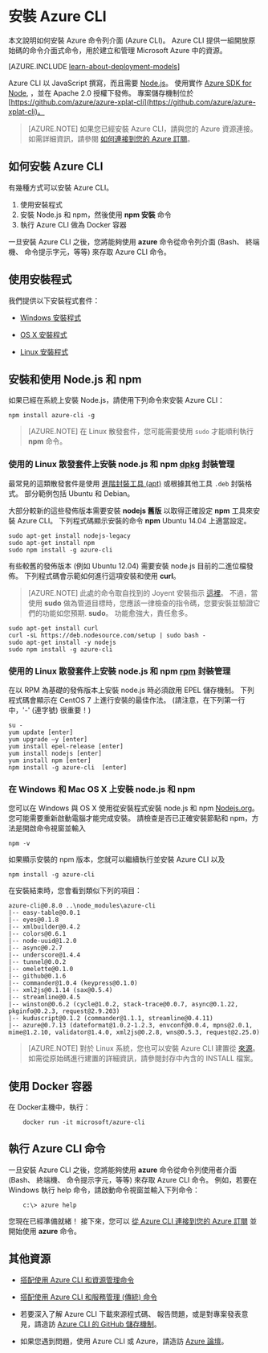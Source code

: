 <properties
    pageTitle="安裝 Azure 命令列介面 | Microsoft Azure"
    description="安裝適用於 Mac、Linux 和 Windows 的 Azure CLI 以開始使用 Azure 服務"
    editor=""
    manager="timlt"
    documentationCenter=""
    authors="dlepow"
    services=""
    tags="azure-resource-manager,azure-service-management"/>

<tags
    ms.service="multiple"
    ms.workload="multiple"
    ms.tgt_pltfrm="command-line-interface"
    ms.devlang="na"
    ms.topic="article"
    ms.date="09/18/2015"
    ms.author="danlep"/>

# 安裝 Azure CLI

本文說明如何安裝 Azure 命令列介面 (Azure CLI)。 Azure CLI 提供一組開放原始碼的命令介面式命令，用於建立和管理 Microsoft Azure 中的資源。

[AZURE.INCLUDE [learn-about-deployment-models](../includes/learn-about-deployment-models-both-include.md)]


Azure CLI 以 JavaScript 撰寫，而且需要 [Node.js](https://nodejs.org)。 使用實作 [Azure SDK for Node](https://github.com/azure/azure-sdk-for-node), ，並在 Apache 2.0 授權下發佈。 專案儲存機制位於 [https://github.com/azure/azure-xplat-cli](https://github.com/azure/azure-xplat-cli)。

> [AZURE.NOTE] 如果您已經安裝 Azure CLI，請與您的 Azure 資源連接。 如需詳細資訊，請參閱 [如何連接到您的 Azure 訂閱](xplat-cli-connect.md#configure)。

<a id="install"></a>
## 如何安裝 Azure CLI

有幾種方式可以安裝 Azure CLI。

1. 使用安裝程式
2. 安裝 Node.js 和 npm，然後使用 **npm 安裝** 命令
3. 執行 Azure CLI 做為 Docker 容器

一旦安裝 Azure CLI 之後，您將能夠使用 **azure** 命令從命令列介面 (Bash、 終端機、 命令提示字元，等等) 來存取 Azure CLI 命令。

## 使用安裝程式

我們提供以下安裝程式套件：

* [Windows 安裝程式][windows-installer]

* [OS X 安裝程式](http://go.microsoft.com/fwlink/?LinkId=252249)

* [Linux 安裝程式][linux-installer]


## 安裝和使用 Node.js 和 npm

如果已經在系統上安裝 Node.js，請使用下列命令來安裝 Azure CLI：

    npm install azure-cli -g

> [AZURE.NOTE] 在 Linux 散發套件，您可能需要使用 `sudo` 才能順利執行 __npm__ 命令。

### 使用的 Linux 散發套件上安裝 node.js 和 npm [dpkg](http://en.wikipedia.org/wiki/Dpkg) 封裝管理
最常見的這類散發套件是使用 [進階封裝工具 (apt)](http://en.wikipedia.org/wiki/Advanced_Packaging_Tool) 或根據其他工具 `.deb` 封裝格式。 部分範例包括 Ubuntu 和 Debian。

大部分較新的這些發佈版本需要安裝 **nodejs 舊版** 以取得正確設定 **npm** 工具來安裝 Azure CLI。 下列程式碼顯示安裝的命令 **npm** Ubuntu 14.04 上適當設定。

    sudo apt-get install nodejs-legacy
    sudo apt-get install npm
    sudo npm install -g azure-cli

有些較舊的發佈版本 (例如 Ubuntu 12.04) 需要安裝 node.js 目前的二進位檔發佈。 下列程式碼會示範如何進行這項安裝和使用 **curl**。

>[AZURE.NOTE] 此處的命令取自找到的 Joyent 安裝指示 [這裡](https://github.com/joyent/node/wiki/installing-node.js-via-package-manager)。 不過，當使用 **sudo** 做為管道目標時，您應該一律檢查的指令碼，您要安裝並驗證它們的功能如您預期. **sudo**。 功能愈強大，責任愈多。

    sudo apt-get install curl
    curl -sL https://deb.nodesource.com/setup | sudo bash -
    sudo apt-get install -y nodejs
    sudo npm install -g azure-cli

### 使用的 Linux 散發套件上安裝 node.js 和 npm [rpm](http://en.wikipedia.org/wiki/RPM_Package_Manager) 封裝管理

在以 RPM 為基礎的發佈版本上安裝 node.js 時必須啟用 EPEL 儲存機制。 下列程式碼會顯示在 CentOS 7 上進行安裝的最佳作法。 (請注意，在下列第一行中，'-' (連字號) 很重要！)

    su -
    yum update [enter]
    yum upgrade –y [enter]
    yum install epel-release [enter]
    yum install nodejs [enter]
    yum install npm [enter]
    npm install -g azure-cli  [enter]

### 在 Windows 和 Mac OS X 上安裝 node.js 和 npm

您可以在 Windows 與 OS X 使用從安裝程式安裝 node.js 和 npm [Nodejs.org](https://nodejs.org/download/)。 您可能需要重新啟動電腦才能完成安裝。 請檢查是否已正確安裝節點和 npm，方法是開啟命令視窗並輸入

    npm -v

如果顯示安裝的 npm 版本，您就可以繼續執行並安裝 Azure CLI 以及

    npm install -g azure-cli

在安裝結束時，您會看到類似下列的項目：

    azure-cli@0.8.0 ..\node_modules\azure-cli
    |-- easy-table@0.0.1
    |-- eyes@0.1.8
    |-- xmlbuilder@0.4.2
    |-- colors@0.6.1
    |-- node-uuid@1.2.0
    |-- async@0.2.7
    |-- underscore@1.4.4
    |-- tunnel@0.0.2
    |-- omelette@0.1.0
    |-- github@0.1.6
    |-- commander@1.0.4 (keypress@0.1.0)
    |-- xml2js@0.1.14 (sax@0.5.4)
    |-- streamline@0.4.5
    |-- winston@0.6.2 (cycle@1.0.2, stack-trace@0.0.7, async@0.1.22, pkginfo@0.2.3, request@2.9.203)
    |-- kuduscript@0.1.2 (commander@1.1.1, streamline@0.4.11)
    |-- azure@0.7.13 (dateformat@1.0.2-1.2.3, envconf@0.0.4, mpns@2.0.1, mime@1.2.10, validator@1.4.0, xml2js@0.2.8, wns@0.5.3, request@2.25.0)

>[AZURE.NOTE] 對於 Linux 系統，您也可以安裝 Azure CLI 建置從 [來源](http://go.microsoft.com/fwlink/?linkid=253472)。 如需從原始碼進行建置的詳細資訊，請參閱封存中內含的 INSTALL 檔案。

## 使用 Docker 容器

在 Docker主機中，執行：
```
    docker run -it microsoft/azure-cli
```

## 執行 Azure CLI 命令

一旦安裝 Azure CLI 之後，您將能夠使用 **azure** 命令從命令列使用者介面 (Bash、 終端機、 命令提示字元，等等) 來存取 Azure CLI 命令。 例如，若要在 Windows 執行 help 命令，請啟動命令視窗並輸入下列命令：

```
    c:\> azure help
```

您現在已經準備就緒！ 接下來，您可以 [從 Azure CLI 連接到您的 Azure 訂閱](xplat-cli-connect.md) 並開始使用 **azure** 命令。


<a id="additional-resources"></a>
## 其他資源

* [搭配使用 Azure CLI 和資源管理命令][cliarm]

* [搭配使用 Azure CLI 和服務管理 (傳統) 命令][cliasm]

* 若要深入了解 Azure CLI 下載來源程式碼、 報告問題，或是對專案發表意見，請造訪 [Azure CLI 的 GitHub 儲存機制](https://github.com/azure/azure-xplat-cli)。

* 如果您遇到問題，使用 Azure CLI 或 Azure，請造訪 [Azure 論壇](http://social.msdn.microsoft.com/Forums/windowsazure/home)。



[mac-installer]: http://go.microsoft.com/fwlink/?LinkId=252249
[windows-installer]: http://go.microsoft.com/?linkid=9828653&clcid=0x409
[linux-installer]: http://go.microsoft.com/fwlink/?linkid=253472
[cliasm]: virtual-machines/virtual-machines-command-line-tools.md
[cliarm]: virtual-machines/xplat-cli-azure-resource-manager.md


